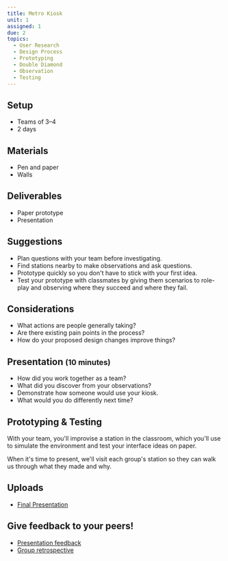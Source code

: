```yaml
---
title: Metro Kiosk
unit: 1
assigned: 1
due: 2
topics:
  - User Research
  - Design Process
  - Prototyping
  - Double Diamond
  - Observation
  - Testing
---
```

## Setup

* Teams of 3–4
* 2 days

## Materials

* Pen and paper
* Walls

## Deliverables

* Paper prototype
* Presentation

## Suggestions

* Plan questions with your team before investigating.
* Find stations nearby to make observations and ask questions.
* Prototype quickly so you don't have to stick with your first idea.
* Test your prototype with classmates by giving them scenarios to role-play and observing where they succeed and where they fail.

## Considerations

* What actions are people generally taking?
* Are there existing pain points in the process?
* How do your proposed design changes improve things?

## Presentation <small>(10 minutes)</small>

* How did you work together as a team?
* What did you discover from your observations?
* Demonstrate how someone would use your kiosk.
* What would you do differently next time?

## Prototyping & Testing

With your team, you'll improvise a station in the classroom, which you'll use to simulate the environment and test your interface ideas on paper.

When it's time to present, we'll visit each group's station so they can walk us through what they made and why.

## Uploads

* [Final Presentation](https://drive.google.com/open?id=1B2Rn67Fwhk46e8G1DE2SOMlKRcuINuPl)

## Give feedback to your peers!

* [Presentation feedback](https://drive.google.com/open?id=1i1DQysBHtwDr29XEmfQqjJZZrB_wt79A)
* [Group retrospective](https://drive.google.com/open?id=1tlxw6iBfKunzOItsR_Bc-OT1Fw7oEL4t)
